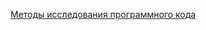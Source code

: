 [Методы исследования программного кода](https://docs.google.com/document/d/1vjO04tDuvdQDyJeK5aRhVqR_BO1yZ2eVVLnHwf-PA4s/edit?usp=sharing)


